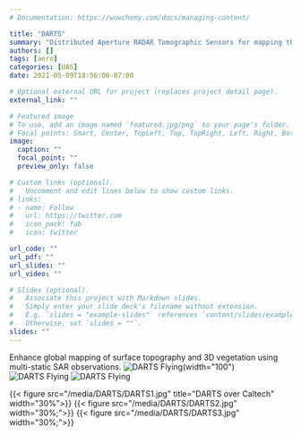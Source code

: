 ```yaml
---
# Documentation: https://wowchemy.com/docs/managing-content/

title: "DARTS"
summary: "Distributed Aperture RADAR Tomographic Sensors for mapping the surface topography and vegetation structures of planet Earth"
authors: []
tags: [aero]
categories: [UAS]
date: 2021-05-09T18:56:00-07:00

# Optional external URL for project (replaces project detail page).
external_link: ""

# Featured image
# To use, add an image named `featured.jpg/png` to your page's folder.
# Focal points: Smart, Center, TopLeft, Top, TopRight, Left, Right, BottomLeft, Bottom, BottomRight.
image:
  caption: ""
  focal_point: ""
  preview_only: false

# Custom links (optional).
#   Uncomment and edit lines below to show custom links.
# links:
# - name: Follow
#   url: https://twitter.com
#   icon_pack: fab
#   icon: twitter

url_code: ""
url_pdf: ""
url_slides: ""
url_video: ""

# Slides (optional).
#   Associate this project with Markdown slides.
#   Simply enter your slide deck's filename without extension.
#   E.g. `slides = "example-slides"` references `content/slides/example-slides.md`.
#   Otherwise, set `slides = ""`.
slides: ""
---
```


Enhance global mapping of surface topography and 3D vegetation using multi-static SAR observations.
![DARTS Flying](/media/DARTS/DARTS1.jpg)(width="100")
![DARTS Flying](/media/DARTS/DARTS2.jpg)
![DARTS Flying](/media/DARTS/DARTS3.jpg)

{{< figure src="/media/DARTS/DARTS1.jpg" title="DARTS over Caltech" width="30%">}}
{{< figure src="/media/DARTS/DARTS2.jpg" width="30%;">}}
{{< figure src="/media/DARTS/DARTS3.jpg" width="30%;">}}



